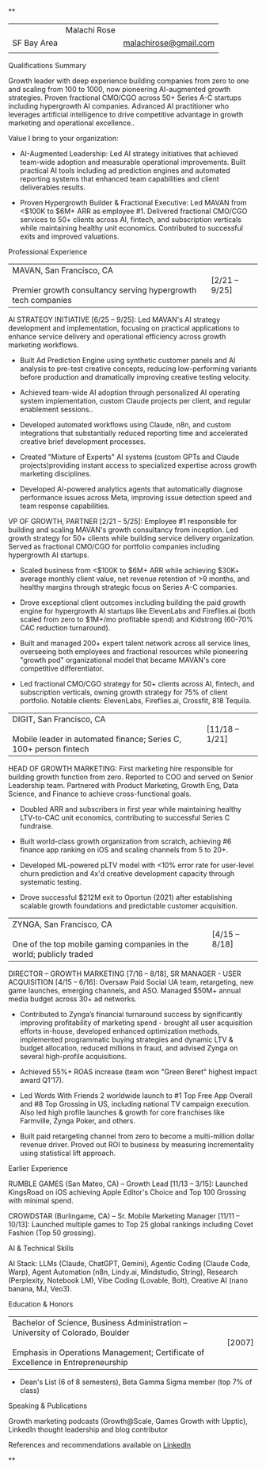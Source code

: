 **

|   |   |   |
|---|---|---|
||Malachi Rose||
|SF Bay Area||malachirose@gmail.com|
||||

Qualifications Summary

  

Growth leader with deep experience building companies from zero to one and scaling from 100 to 1000, now pioneering AI-augmented growth strategies. Proven fractional CMO/CGO across 50+ Series A-C startups including hypergrowth AI companies. Advanced AI practitioner who leverages artificial intelligence to drive competitive advantage in growth marketing and operational excellence..

  

Value I bring to your organization:

- AI-Augmented Leadership: Led AI strategy initiatives that achieved team-wide adoption and measurable operational improvements. Built practical AI tools including ad prediction engines and automated reporting systems that enhanced team capabilities and client deliverables results.
    
- Proven Hypergrowth Builder & Fractional Executive: Led MAVAN from <$100K to $6M+ ARR as employee #1. Delivered fractional CMO/CGO services to 50+ clients across AI, fintech, and subscription verticals while maintaining healthy unit economics. Contributed to successful exits and improved valuations.
    

  

Professional Experience

|   |   |
|---|---|
|MAVAN, San Francisco, CA<br><br>Premier growth consultancy serving hypergrowth tech companies|[2/21 – 9/25]|

AI STRATEGY INITIATIVE [6/25 – 9/25]: Led MAVAN's AI strategy development and implementation, focusing on practical applications to enhance service delivery and operational efficiency across growth marketing workflows. 

- Built Ad Prediction Engine using synthetic customer panels and AI analysis to pre-test creative concepts, reducing low-performing variants before production and dramatically improving creative testing velocity.
    
- Achieved team-wide AI adoption through personalized AI operating system implementation, custom Claude projects per client, and regular enablement sessions..
    
- Developed automated workflows using Claude, n8n, and custom integrations that substantially reduced reporting time and accelerated creative brief development processes.
    
- Created "Mixture of Experts" AI systems (custom GPTs and Claude projects)providing instant access to specialized expertise across growth marketing disciplines.
    
- Developed AI-powered analytics agents that automatically diagnose performance issues across Meta, improving issue detection speed and team response capabilities.
    

VP OF GROWTH, PARTNER [2/21 – 5/25]: Employee #1 responsible for building and scaling MAVAN's growth consultancy from inception. Led growth strategy for 50+ clients while building service delivery organization. Served as fractional CMO/CGO for portfolio companies including hypergrowth AI startups.

- Scaled business from <$100K to $6M+ ARR while achieving $30K+ average monthly client value, net revenue retention of >9 months, and healthy margins through strategic focus on Series A-C companies.
    
- Drove exceptional client outcomes including building the paid growth engine for hypergrowth AI startups like ElevenLabs and Fireflies.ai (both scaled from zero to $1M+/mo profitable spend) and Kidstrong (60-70% CAC reduction turnaround).
    
- Built and managed 200+ expert talent network across all service lines, overseeing both employees and fractional resources while pioneering "growth pod" organizational model that became MAVAN's core competitive differentiator.
    
- Led fractional CMO/CGO strategy for 50+ clients across AI, fintech, and subscription verticals, owning growth strategy for 75% of client portfolio. Notable clients: ElevenLabs, Fireflies.ai, Crossfit, 818 Tequila.
    

|   |   |
|---|---|
|DIGIT, San Francisco, CA<br><br>Mobile leader in automated finance; Series C, 100+ person fintech|[11/18 – 1/21]|

HEAD OF GROWTH MARKETING: First marketing hire responsible for building growth function from zero. Reported to COO and served on Senior Leadership team. Partnered with Product Marketing, Growth Eng, Data Science, and Finance to achieve cross-functional goals.

- Doubled ARR and subscribers in first year while maintaining healthy LTV-to-CAC unit economics, contributing to successful Series C fundraise.
    
- Built world-class growth organization from scratch, achieving #6 finance app ranking on iOS and scaling channels from 5 to 20+.
    
- Developed ML-powered pLTV model with <10% error rate for user-level churn prediction and 4x'd creative development capacity through systematic testing.
    
- Drove successful $212M exit to Oportun (2021) after establishing scalable growth foundations and predictable customer acquisition.
    

|   |   |
|---|---|
|ZYNGA, San Francisco, CA<br><br>One of the top mobile gaming companies in the world; publicly traded|[4/15 – 8/18]|

DIRECTOR – GROWTH MARKETING [7/16 – 8/18], SR MANAGER - USER ACQUISITION [4/15 – 6/16]: Oversaw Paid Social UA team, retargeting, new game launches, emerging channels, and ASO. Managed $50M+ annual media budget across 30+ ad networks.

- Contributed to Zynga’s financial turnaround success by significantly improving profitability of marketing spend - brought all user acquisition efforts in-house, developed enhanced optimization methods, implemented programmatic buying strategies and dynamic LTV & budget allocation, reduced millions in fraud, and advised Zynga on several high-profile acquisitions. 
    
- Achieved 55%+ ROAS increase (team won "Green Beret" highest impact award Q1'17). 
    
- Led Words With Friends 2 worldwide launch to #1 Top Free App Overall and #8 Top Grossing in US, including national TV campaign execution. Also led high profile launches & growth for core franchises like Farmville, Zynga Poker, and others.
    
- Built paid retargeting channel from zero to become a multi-million dollar revenue driver. Proved out ROI to business by measuring incrementality using statistical lift approach.
    

  

Earlier Experience

RUMBLE GAMES (San Mateo, CA) – Growth Lead [11/13 – 3/15]: Launched KingsRoad on iOS achieving Apple Editor's Choice and Top 100 Grossing with minimal spend. 

CROWDSTAR (Burlingame, CA) – Sr. Mobile Marketing Manager [11/11 – 10/13]: Launched multiple games to Top 25 global rankings including Covet Fashion (Top 50 grossing).

  

AI & Technical Skills

AI Stack: LLMs (Claude, ChatGPT, Gemini), Agentic Coding (Claude Code, Warp), Agent Automation (n8n, Lindy.ai, Mindstudio, String), Research (Perplexity, Notebook LM), Vibe Coding (Lovable, Bolt), Creative AI (nano banana, MJ, Veo3).

  

Education & Honors

|   |   |
|---|---|
|Bachelor of Science, Business Administration – University of Colorado, Boulder<br><br>Emphasis in Operations Management; Certificate of Excellence in Entrepreneurship|[2007]|

- Dean's List (6 of 8 semesters), Beta Gamma Sigma member (top 7% of class)
    

  

Speaking & Publications

Growth marketing podcasts (Growth@Scale, Games Growth with Upptic), LinkedIn thought leadership and blog contributor

  

References and recommendations available on [LinkedIn](http://linkedin.com/in/malachirose)

**
